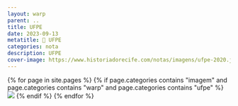 ```yaml
---
layout: warp
parent: ..
title: UFPE
date: 2023-09-13
metatitle: 🏫 UFPE
categories: nota
description: UFPE
cover-image: https://www.historiadorecife.com/notas/imagens/ufpe-2020.jpg
---
```


{% for page in site.pages %}
{% if page.categories contains "imagem" and page.categories contains "warp" and page.categories contains "ufpe" %}
<img src="/notas/imagens/{{ page.title }}.jpg" />
{% endif %}
{% endfor %}